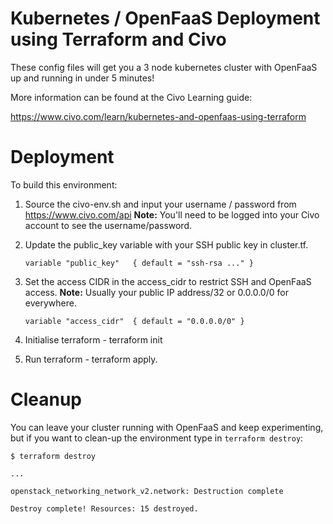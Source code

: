 
# Kubernetes / OpenFaaS Deployment using Terraform and Civo

These config files will get you a 3 node kubernetes cluster with OpenFaaS up and running in under 5 minutes!

More information can be found at the Civo Learning guide:

https://www.civo.com/learn/kubernetes-and-openfaas-using-terraform
 
# Deployment

To build this environment:

1. Source the civo-env.sh and input your username / password from https://www.civo.com/api **Note:** You'll need to be logged into your Civo account to see the username/password.
2. Update the public_key variable with your SSH public key in cluster.tf.

   ```
   variable "public_key"   { default = "ssh-rsa ..." }
   ```

3. Set the access CIDR in the access_cidr to restrict SSH and OpenFaaS access. **Note:** Usually your public IP address/32 or 0.0.0.0/0 for everywhere.

    ```
    variable "access_cidr"  { default = "0.0.0.0/0" }

    ```
4. Initialise terraform - terraform init
5. Run terraform - terraform apply.

# Cleanup

You can leave your cluster running with OpenFaaS and keep experimenting, but if you want to clean-up the environment type in `terraform destroy`:

```
$ terraform destroy

...

openstack_networking_network_v2.network: Destruction complete

Destroy complete! Resources: 15 destroyed.
```
